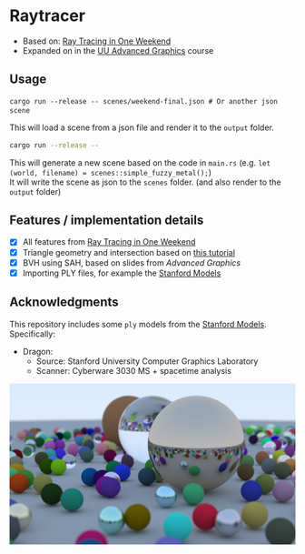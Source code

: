 # Raytracer

- Based on: [Ray Tracing in One Weekend](https://raytracing.github.io/books/RayTracingInOneWeekend.html)
- Expanded on in the [UU Advanced Graphics](https://ics-websites.science.uu.nl/docs/vakken/magr/2024-2025) course

## Usage
```shell
cargo run --release -- scenes/weekend-final.json # Or another json scene
```
This will load a scene from a json file and render it to the `output` folder.
```sh
cargo run --release -- 
```
This will generate a new scene based on the code in `main.rs` (e.g. `let (world, filename) = scenes::simple_fuzzy_metal();`)  
It will write the scene as json to the `scenes` folder. (and also render to the `output` folder)

## Features / implementation details
- [x] All features from [Ray Tracing in One Weekend](https://raytracing.github.io/books/RayTracingInOneWeekend.html)
- [x] Triangle geometry and intersection based on [this tutorial](https://www.scratchapixel.com/lessons/3d-basic-rendering/ray-tracing-rendering-a-triangle/geometry-of-a-triangle.html)
- [x] BVH using SAH, based on slides from _Advanced Graphics_
- [x] Importing PLY files, for example the [Stanford Models](https://graphics.stanford.edu/data/3Dscanrep/)

## Acknowledgments
This repository includes some `ply` models from the [Stanford Models](https://graphics.stanford.edu/data/3Dscanrep/).
Specifically:
- Dragon:
  - Source: Stanford University Computer Graphics Laboratory
  -  Scanner: Cyberware 3030 MS + spacetime analysis

![Final image](final_image.png)